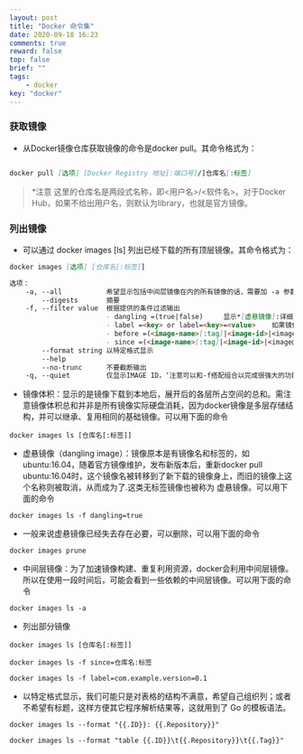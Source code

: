 ```yaml
---
layout: post
title: "Docker 命令集"
date: 2020-09-18 16:23
comments: true
reward: false
top: false
brief: ""
tags: 
	- docker
key: "docker"
---
```

### 获取镜像
* 从Docker镜像仓库获取镜像的命令是docker pull。其命令格式为：
```markdown

docker pull [选项] [Docker Registry 地址[:端口号]/]仓库名[:标签]

```
> *注意 这里的仓库名是两段式名称，即<用户名>/<软件名>。对于Docker Hub，如果不给出用户名，则默认为library，也就是官方镜像。

### 列出镜像
* 可以通过 docker images [ls] 列出已经下载的所有顶层镜像。其命令格式为：
```markdown
docker images [选项] [仓库名[:标签]]

选项：
    -a, --all           希望显示包括中间层镜像在内的所有镜像的话，需要加 -a 参数。
        --digests       摘要
    -f, --filter value  根据提供的条件过滤输出
                        - dangling =(true|false)     显示*[虚悬镜像]:详细解释在下方
                        - label =<key> or label=<key>=<value>    如果镜像构建时，定义了label，可以通过label来过滤
                        - before =(<image-name>[:tag]|<image-id>|<image@digest>)     希望看到某个镜像之后建立的镜像
                        - since =(<image-name>[:tag]|<image-id>|<image@digest>)      希望查看某个位置之前的镜像
        --format string 以特定格式显示
        --help
        --no-trunc      不要截断输出
    -q, --quiet         仅显示IMAGE ID，‘注意可以和-f搭配组合以完成很强大的功能，看到过滤器后，可以多注意一下它们的用法’
```
* 镜像体积：显示的是镜像下载到本地后，展开后的各层所占空间的总和。需注意镜像体积总和并非是所有镜像实际硬盘消耗，因为docker镜像是多层存储结构，并可以继承、复用相同的基础镜像。可以用下面的命令
```
docker images ls [仓库名[:标签]]
```
* 虚悬镜像（dangling image）：镜像原本是有镜像名和标签的，如ubuntu:16.04，随着官方镜像维护，发布新版本后，重新docker pull ubuntu:16.04时，这个镜像名被转移到了新下载的镜像身上，而旧的镜像上这个名称则被取消，从而成为了<none>.这类无标签镜像也被称为 虚悬镜像。可以用下面的命令
```
docker images ls -f dangling=true
```
* 一般来说虚悬镜像已经失去存在必要，可以删除，可以用下面的命令
```
docker images prune
```
* 中间层镜像：为了加速镜像构建、重复利用资源，docker会利用中间层镜像。所以在使用一段时间后，可能会看到一些依赖的中间层镜像。可以用下面的命令
```
docker images ls -a
```
* 列出部分镜像
```
docker images ls [仓库名[:标签]]

docker images ls -f since=仓库名:标签

docker images ls -f label=com.example.version=0.1
```
* 以特定格式显示，我们可能只是对表格的结构不满意，希望自己组织列；或者不希望有标题，这样方便其它程序解析结果等，这就用到了 Go 的模板语法。
```
docker images ls --format "{{.ID}}: {{.Repository}}"

docker images ls --format "table {{.ID}}\t{{.Repository}}\t{{.Tag}}"
```

